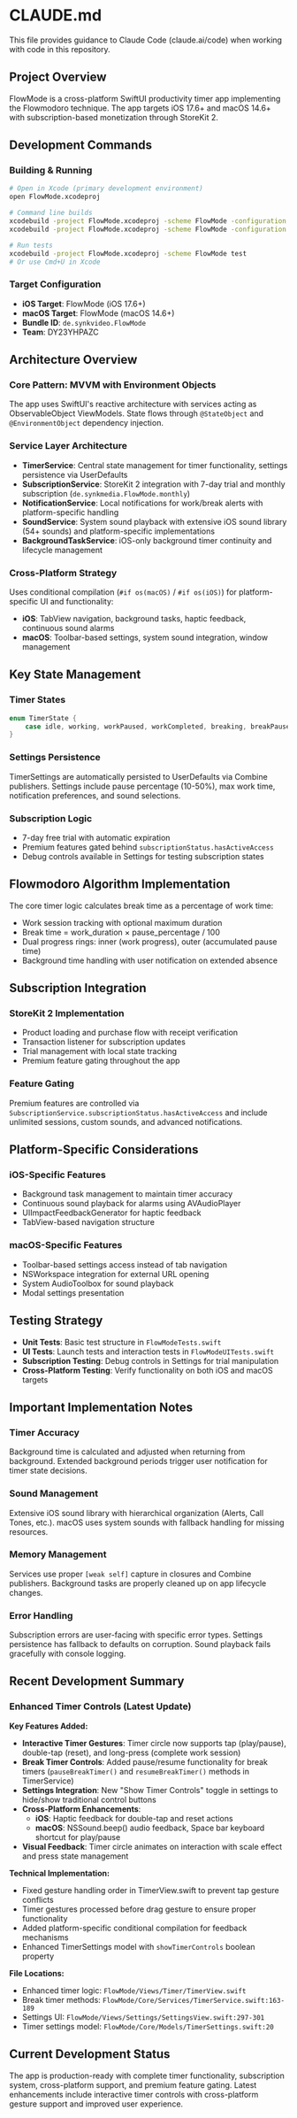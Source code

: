 # CLAUDE.md

This file provides guidance to Claude Code (claude.ai/code) when working with code in this repository.

## Project Overview

FlowMode is a cross-platform SwiftUI productivity timer app implementing the Flowmodoro technique. The app targets iOS 17.6+ and macOS 14.6+ with subscription-based monetization through StoreKit 2.

## Development Commands

### Building & Running
```bash
# Open in Xcode (primary development environment)
open FlowMode.xcodeproj

# Command line builds
xcodebuild -project FlowMode.xcodeproj -scheme FlowMode -configuration Debug build
xcodebuild -project FlowMode.xcodeproj -scheme FlowMode -configuration Release build

# Run tests
xcodebuild -project FlowMode.xcodeproj -scheme FlowMode test
# Or use Cmd+U in Xcode
```

### Target Configuration
- **iOS Target**: FlowMode (iOS 17.6+)
- **macOS Target**: FlowMode (macOS 14.6+)
- **Bundle ID**: `de.synkvideo.FlowMode`
- **Team**: DY23YHPAZC

## Architecture Overview

### Core Pattern: MVVM with Environment Objects
The app uses SwiftUI's reactive architecture with services acting as ObservableObject ViewModels. State flows through `@StateObject` and `@EnvironmentObject` dependency injection.

### Service Layer Architecture
- **TimerService**: Central state management for timer functionality, settings persistence via UserDefaults
- **SubscriptionService**: StoreKit 2 integration with 7-day trial and monthly subscription (`de.synkmedia.FlowMode.monthly`)
- **NotificationService**: Local notifications for work/break alerts with platform-specific handling
- **SoundService**: System sound playback with extensive iOS sound library (54+ sounds) and platform-specific implementations
- **BackgroundTaskService**: iOS-only background timer continuity and lifecycle management

### Cross-Platform Strategy
Uses conditional compilation (`#if os(macOS)` / `#if os(iOS)`) for platform-specific UI and functionality:
- **iOS**: TabView navigation, background tasks, haptic feedback, continuous sound alarms
- **macOS**: Toolbar-based settings, system sound integration, window management

## Key State Management

### Timer States
```swift
enum TimerState {
    case idle, working, workPaused, workCompleted, breaking, breakPaused
}
```

### Settings Persistence
TimerSettings are automatically persisted to UserDefaults via Combine publishers. Settings include pause percentage (10-50%), max work time, notification preferences, and sound selections.

### Subscription Logic
- 7-day free trial with automatic expiration
- Premium features gated behind `subscriptionStatus.hasActiveAccess`
- Debug controls available in Settings for testing subscription states

## Flowmodoro Algorithm Implementation

The core timer logic calculates break time as a percentage of work time:
- Work session tracking with optional maximum duration
- Break time = work_duration × pause_percentage / 100
- Dual progress rings: inner (work progress), outer (accumulated pause time)
- Background time handling with user notification on extended absence

## Subscription Integration

### StoreKit 2 Implementation
- Product loading and purchase flow with receipt verification
- Transaction listener for subscription updates
- Trial management with local state tracking
- Premium feature gating throughout the app

### Feature Gating
Premium features are controlled via `SubscriptionService.subscriptionStatus.hasActiveAccess` and include unlimited sessions, custom sounds, and advanced notifications.

## Platform-Specific Considerations

### iOS-Specific Features
- Background task management to maintain timer accuracy
- Continuous sound playback for alarms using AVAudioPlayer
- UIImpactFeedbackGenerator for haptic feedback
- TabView-based navigation structure

### macOS-Specific Features
- Toolbar-based settings access instead of tab navigation
- NSWorkspace integration for external URL opening
- System AudioToolbox for sound playback
- Modal settings presentation

## Testing Strategy

- **Unit Tests**: Basic test structure in `FlowModeTests.swift`
- **UI Tests**: Launch tests and interaction tests in `FlowModeUITests.swift`
- **Subscription Testing**: Debug controls in Settings for trial manipulation
- **Cross-Platform Testing**: Verify functionality on both iOS and macOS targets

## Important Implementation Notes

### Timer Accuracy
Background time is calculated and adjusted when returning from background. Extended background periods trigger user notification for timer state decisions.

### Sound Management
Extensive iOS sound library with hierarchical organization (Alerts, Call Tones, etc.). macOS uses system sounds with fallback handling for missing resources.

### Memory Management
Services use proper `[weak self]` capture in closures and Combine publishers. Background tasks are properly cleaned up on app lifecycle changes.

### Error Handling
Subscription errors are user-facing with specific error types. Settings persistence has fallback to defaults on corruption. Sound playback fails gracefully with console logging.

## Recent Development Summary

### Enhanced Timer Controls (Latest Update)
**Key Features Added:**
- **Interactive Timer Gestures**: Timer circle now supports tap (play/pause), double-tap (reset), and long-press (complete work session)
- **Break Timer Controls**: Added pause/resume functionality for break timers (`pauseBreakTimer()` and `resumeBreakTimer()` methods in TimerService)
- **Settings Integration**: New "Show Timer Controls" toggle in settings to hide/show traditional control buttons
- **Cross-Platform Enhancements**:
  - **iOS**: Haptic feedback for double-tap and reset actions
  - **macOS**: NSSound.beep() audio feedback, Space bar keyboard shortcut for play/pause
- **Visual Feedback**: Timer circle animates on interaction with scale effect and press state management

**Technical Implementation:**
- Fixed gesture handling order in TimerView.swift to prevent tap gesture conflicts
- Timer gestures processed before drag gesture to ensure proper functionality
- Added platform-specific conditional compilation for feedback mechanisms
- Enhanced TimerSettings model with `showTimerControls` boolean property

**File Locations:**
- Enhanced timer logic: `FlowMode/Views/Timer/TimerView.swift`
- Break timer methods: `FlowMode/Core/Services/TimerService.swift:163-189`
- Settings UI: `FlowMode/Views/Settings/SettingsView.swift:297-301`
- Timer settings model: `FlowMode/Core/Models/TimerSettings.swift:20`

## Current Development Status

The app is production-ready with complete timer functionality, subscription system, cross-platform support, and premium feature gating. Latest enhancements include interactive timer controls with cross-platform gesture support and improved user experience.